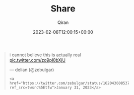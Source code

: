 ﻿---
title: Share
author: Qiran
type: post
date: 2023-02-08T12:00:15+00:00
aliases: ["/4299-2/"]
xyz_twap:
  - 1
tags:
  - Politics
  - Technology

---
<figure class="wp-block-embed is-type-rich is-provider-twitter wp-block-embed-twitter">

<div class="wp-block-embed__wrapper">
  <blockquote class="twitter-tweet" data-width="550" data-dnt="true">
    <p lang="en" dir="ltr">
      i cannot believe this is actually real <a href="https://t.co/zo9pl0bXjU">pic.twitter.com/zo9pl0bXjU</a>
    </p>&mdash; delian (@zebulgar) 
    
    <a href="https://twitter.com/zebulgar/status/1620436085376712705?ref_src=twsrc%5Etfw">January 31, 2023</a>
  </blockquote>
</div></figure>
